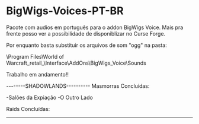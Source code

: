 # BigWigs-Voices-PT-BR
Pacote com audios em português para o addon BigWigs Voice. Mais pra frente posso ver a possibilidade de disponiblizar no Curse Forge.

Por enquanto basta substituir os arquivos de som "ogg" na pasta:

\Program Files\World of Warcraft\_retail_\Interface\AddOns\BigWigs_Voice\Sounds


Trabalho em andamento!!

--------SHADOWLANDS----------
Masmorras Concluídas:

-Salões da Expiação
-O Outro Lado

Raids Concluídas:

-----------------------------
